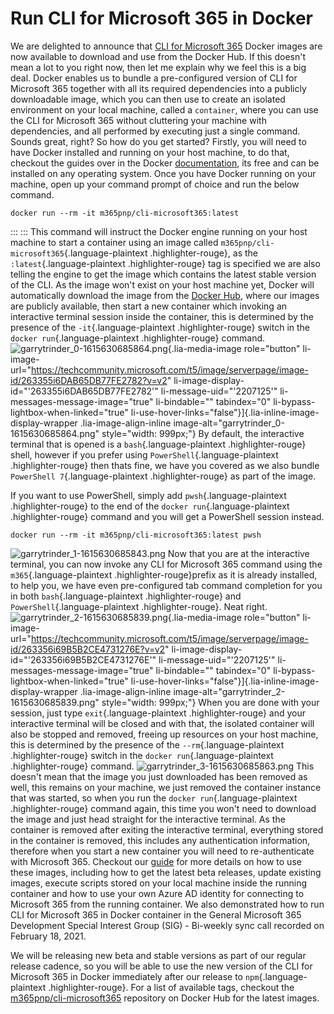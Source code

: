# Run CLI for Microsoft 365 in Docker


We are delighted to announce that [CLI for Microsoft
365](https://aka.ms/cli-m365) Docker images are now available to
download and use from the Docker Hub.
If this doesn't mean a lot to you right now, then let me explain why we
feel this is a big deal.
Docker enables us to bundle a pre-configured version of CLI for
Microsoft 365 together with all its required dependencies into a
publicly downloadable image, which you can then use to create an
isolated environment on your local machine, called a
`container`, where you can use
the CLI for Microsoft 365 without cluttering your machine with
dependencies, and all performed by executing just a single command.
Sounds great, right? So how do you get started?
Firstly, you will need to have Docker installed and running on your host
machine, to do that, checkout the guides over in the Docker
[documentation](https://docs.docker.com/get-docker/), its free and can
be installed on any operating system. Once you have Docker running on
your machine, open up your command prompt of choice and run the below
command.

``` highlight
docker run --rm -it m365pnp/cli-microsoft365:latest
```
:::
:::
This command will instruct the Docker engine running on your host
machine to start a container using an image called
`m365pnp/cli-microsoft365`{.language-plaintext .highlighter-rouge}, as
the `:latest`{.language-plaintext .highlighter-rouge} tag is specified
we are also telling the engine to get the image which contains the
latest stable version of the CLI.
As the image won't exist on your host machine yet, Docker will
automatically download the image from the [Docker
Hub](https://hub.docker.com/r/m365pnp/cli-microsoft365), where our
images are publicly available, then start a new container which invoking
an interactive terminal session inside the container, this is determined
by the presence of the `-it`{.language-plaintext .highlighter-rouge}
switch in the `docker run`{.language-plaintext .highlighter-rouge}
command.
![garrytrinder_0-1615630685864.png](https://techcommunity.microsoft.com/t5/image/serverpage/image-id/263355i6DAB65DB77FE2782/image-size/large?v=v2&px=999 "garrytrinder_0-1615630685864.png"){.lia-media-image
role="button"
li-image-url="https://techcommunity.microsoft.com/t5/image/serverpage/image-id/263355i6DAB65DB77FE2782?v=v2"
li-image-display-id="'263355i6DAB65DB77FE2782'"
li-message-uid="'2207125'" li-messages-message-image="true"
li-bindable="" tabindex="0" li-bypass-lightbox-when-linked="true"
li-use-hover-links="false"}]{.lia-inline-image-display-wrapper
.lia-image-align-inline image-alt="garrytrinder_0-1615630685864.png"
style="width: 999px;"}
By default, the interactive terminal that is opened is a
`bash`{.language-plaintext .highlighter-rouge} shell, however if you
prefer using `PowerShell`{.language-plaintext .highlighter-rouge} then
thats fine, we have you covered as we also bundle
`PowerShell 7`{.language-plaintext .highlighter-rouge} as part of the
image.

If you want to use PowerShell, simply add `pwsh`{.language-plaintext
.highlighter-rouge} to the end of the `docker run`{.language-plaintext
.highlighter-rouge} command and you will get a PowerShell session
instead.


``` highlight
docker run --rm -it m365pnp/cli-microsoft365:latest pwsh
```


![garrytrinder_1-1615630685843.png](https://techcommunity.microsoft.com/t5/image/serverpage/image-id/263354iB47662BC6BBD11A4/image-size/large?v=v2&px=999 "garrytrinder_1-1615630685843.png")
Now that you are at the interactive terminal, you can now invoke any CLI
for Microsoft 365 command using the `m365`{.language-plaintext
.highlighter-rouge}prefix as it is already installed, to help you, we
have even pre-configured tab command completion for you in both
`bash`{.language-plaintext .highlighter-rouge} and
`PowerShell`{.language-plaintext .highlighter-rouge}. Neat right.
![garrytrinder_2-1615630685839.png](https://techcommunity.microsoft.com/t5/image/serverpage/image-id/263356i69B5B2CE4731276E/image-size/large?v=v2&px=999 "garrytrinder_2-1615630685839.png"){.lia-media-image
role="button"
li-image-url="https://techcommunity.microsoft.com/t5/image/serverpage/image-id/263356i69B5B2CE4731276E?v=v2"
li-image-display-id="'263356i69B5B2CE4731276E'"
li-message-uid="'2207125'" li-messages-message-image="true"
li-bindable="" tabindex="0" li-bypass-lightbox-when-linked="true"
li-use-hover-links="false"}]{.lia-inline-image-display-wrapper
.lia-image-align-inline image-alt="garrytrinder_2-1615630685839.png"
style="width: 999px;"}
When you are done with your session, just type
`exit`{.language-plaintext .highlighter-rouge} and your interactive
terminal will be closed and with that, the isolated container will also
be stopped and removed, freeing up resources on your host machine, this
is determined by the presence of the `--rm`{.language-plaintext
.highlighter-rouge} switch in the `docker run`{.language-plaintext
.highlighter-rouge} command.
![garrytrinder_3-1615630685863.png](https://techcommunity.microsoft.com/t5/image/serverpage/image-id/263357iDAE5D5CDE7AD769F/image-size/large?v=v2&px=999 "garrytrinder_3-1615630685863.png")
This doesn't mean that the image you just downloaded has been removed as
well, this remains on your machine, we just removed the container
instance that was started, so when you run the
`docker run`{.language-plaintext .highlighter-rouge} command again, this
time you won't need to download the image and just head straight for the
interactive terminal.
As the container is removed after exiting the interactive terminal,
everything stored in the container is removed, this includes any
authentication information, therefore when you start a new container you
will need to re-authenticate with Microsoft 365.
Checkout our
[guide](https://pnp.github.io/cli-microsoft365/user-guide/run-cli-in-docker-container/)
for more details on how to use these images, including how to get the
latest beta releases, update existing images, execute scripts stored on
your local machine inside the running container and how to use your own
Azure AD identity for connecting to Microsoft 365 from the running
container.
We also demonstrated how to run CLI for Microsoft 365 in Docker
container in the General Microsoft 365 Development Special Interest
Group (SIG) - Bi-weekly sync call recorded on February 18, 2021.

We will be releasing new beta and stable versions as part of our regular
release cadence, so you will be able to use the new version of the CLI
for Microsoft 365 in Docker immediately after our release to
`npm`{.language-plaintext .highlighter-rouge}.
For a list of available tags, checkout the
[m365pnp/cli-microsoft365](https://hub.docker.com/r/m365pnp/cli-microsoft365)
repository on Docker Hub for the latest images.
